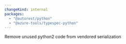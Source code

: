 ```yaml
---
changeKind: internal
packages:
  - "@autorest/python"
  - "@azure-tools/typespec-python"
---
```


Remove unused python2 code from vendored serialization